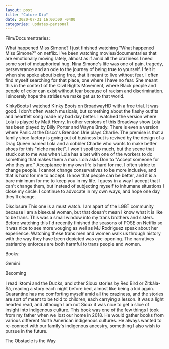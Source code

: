 ```yaml
---
layout: post
title: "Cuture Dip"
date: 2020-07-31 16:00:00 -0400
categories: updates-personal
---
```

Film/Documentraries:

What happened Miss Simone?
I just finished watching "What happened Miss Simone?" on netflix.
I've been watching movies/documentaries that are emotionally moving lately, almost as if amid all the craziness I need some sort of metaphorical hug. Nina Simone's life was one of pain, tragedy, perseverance and an ode to the journey of being true to yourself. I felt it when she spoke about being free, that it meant to live without fear. I often find myself searching for that place, one where I have no fear. She meant this in the context of the Civil Rights Movement, where Black people and people of color can exist without fear because of racism and discrimination. I sincerely hope the strides we make get us to that world.

KinkyBoots
I watched Kinky Boots on BroadwayHD with a free trial. It was good. I don't often watch musicals, but something about the flashy outfits and heartfelt song made my bad day better. I watched the version where Lola is played by Matt Henry. In other versions of this Broadway show Lola has been played by Billy Porter and Wayne Brady. There is even a version where Panic at the Disco's Brendon Urie plays Charlie. The premise is that a family shoe factory is going out of business but is revived by the design of a Drag Queen named Lola and a cobbler Charlie who wants to make better shoes for this "niche market". I won't spoil too much, but the scene that stuck out to me was when Lola has a bet with one of the workers to do something that makes them a man. Lola asks Don to "Accept someone for who they are." Acceptance in my own life is hard for me. I often stride to change people. I cannot change conservatives to be more inclusive, and that is hard for me to accept. I know that people can be better, and it is a bare minimum for me to keep you in my life. I guess in a way I accept that I can't change them, but instead of subjecting myself to inhumane situations I close my circle. I continue to advocate in my own ways, and hope one day they'll change.

Disclosure
This one is a must watch. I am apart of the LGBT community because I am a bisexual woman, but that doesn't mean I know what it is like to be trans. This was a small window into my trans brothers and sisters. Before watching this I'd recently finished the seasons of POSE on Netflix so it was nice to see more vouging as well as MJ Rodriguez speak about her experience. Watching these trans men and women walk us through history with the way they have been depicted was eye-opening. The narratives patriarchy enforces are both harmful to trans people and women.

Books:

Gemini 

Becoming

I read Iktomi and the Ducks, and other Sioux stories by Red Bird or Zitkála-Šá, reading a story each night before bed, almost like being a kid again. Quarantine has me comforting myself amid all the craziness, and the stories are sort of meant to be told to children, each carrying a lesson. It was a light hearted read, and although I am not Sioux it was nice to get a slice of insight into indigenous culture. This book was one of the few things I took from my father when we lost our home in 2018. He would gather books from various different North American indigenous cultures. He always wanted to re-connect with our family's indigenous ancestry, something I also wish to pursue in the future. 

The Obstacle is the Way

